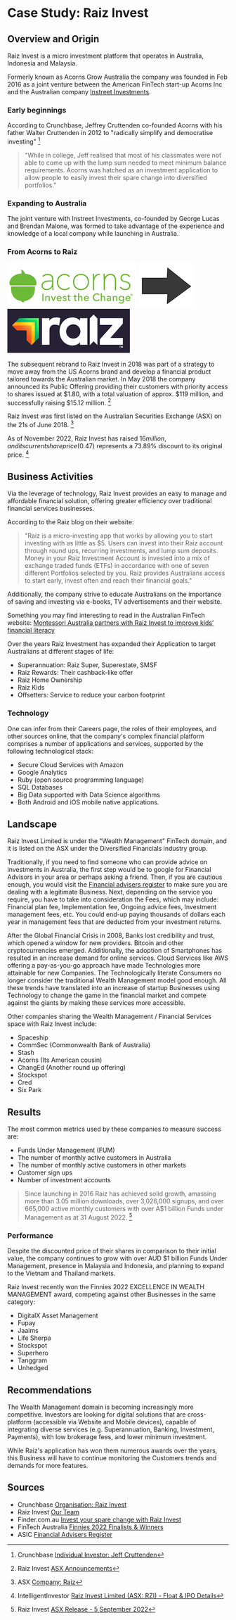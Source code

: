 # Case Study: Raiz Invest

## Overview and Origin

Raiz Invest is a micro investment platform that operates in Australia, Indonesia and Malaysia.

Formerly known as Acorns Grow Australia the company was founded in Feb 2016 as a joint venture between the American FinTech start-up Acorns Inc and the Australian company [Instreet Investments](https://www.instreet.com.au).

### Early beginnings
According to Crunchbase, Jeffrey Cruttenden co-founded Acorns with his father Walter Cruttenden in 2012 to "radically simplify and democratise investing" [^1]
>"While in college, Jeff realised that most of his classmates were not able to come up with the lump sum needed to meet minimum balance requirements. Acorns was hatched as an investment application to allow people to easily invest their spare change into diversified portfolios."

### Expanding to Australia
The joint venture with Instreet Investments, co-founded by George Lucas and Brendan Malone, was formed to take advantage of the experience and knowledge of a local company while launching in Australia.

### From Acorns to Raiz
![Acorns logo](images/Acorns-logo.png) ![Acorns logo](images/arrow-right.png) ![Raiz logo](images/Raiz-logo.png)

The subsequent rebrand to Raiz Invest in 2018 was part of a strategy to move away from the US Acorns brand and develop a financial product tailored towards the Australian market. In May 2018 the company announced its Public Offering providing their customers with priority access to shares issued at $1.80, with a total valuation of approx. $119 million, and successfully raising $15.12 million. [^2] 

Raiz Invest was first listed on the Australian Securities Exchange (ASX) on the 21s of June 2018. [^3]

As of November 2022, Raiz Invest has raised $16 million, and its current share price ($0.47) represents a 73.89% discount to its original price. [^4]


## Business Activities

Via the leverage of technology, Raiz Invest provides an easy to manage and affordable financial solution, offering greater efficiency over traditional financial services businesses.

According to the Raiz blog on their website:
>"Raiz is a micro-investing app that works by allowing you to start investing with as little as $5. Users can invest into their Raiz account through round ups, recurring investments, and lump sum deposits.
Money in your Raiz Investment Account is invested into a mix of exchange traded funds (ETFs) in accordance with one of seven different Portfolios selected by you. Raiz provides Australians access to start early, invest often and reach their financial goals."

Additionally, the company strive to educate Australians on the importance of saving and investing via e-books, TV advertisements and their website.

Something you may find interesting to read in the Australian FinTech website:
[Montessori Australia partners with Raiz Invest to improve kids’ financial literacy](https://australianfintech.com.au/montessori-australia-partners-with-raiz-invest-to-improve-kids-financial-literacy/)

Over the years Raiz Investment has expanded their Application to target Australians at different stages of life:
- Superannuation: Raiz Super, Superestate, SMSF
- Raiz Rewards: Their cashback-like offer
- Raiz Home Ownership
- Raiz Kids
- Offsetters: Service to reduce your carbon footprint

### Technology

One can infer from their Careers page, the roles of their employees, and other sources online, that the company's complex financial platform comprises a number of applications and services, supported by the following technological stack:
- Secure Cloud Services with Amazon
- Google Analytics
- Ruby (open source programming language)
- SQL Databases
- Big Data supported with Data Science algorithms
- Both Android and iOS mobile native applications.

## Landscape
Raiz Invest Limited is under the "Wealth Management" FinTech domain, and it is listed on the ASX under the Diversified 
Financials industry group. 

Traditionally, if you need to find someone who can provide advice on investments in Australia, the first step would be to 
google for Financial Advisors in your area or perhaps asking a friend. Then, if you are cautious enough, you would visit 
the [Financial advisers register](https://moneysmart.gov.au/financial-advice/financial-advisers-register) to make sure you 
are dealing with a legitimate Business. Next, depending on the service you require, you have to take into consideration 
the Fees, which may include: Financial plan fee, Implementation fee, Ongoing advice fees, Investment management fees, etc.
You could end-up paying thousands of dollars each year in management fees that are deducted from your investment returns.

After the Global Financial Crisis in 2008, Banks lost credibility and trust, which opened a window for new providers. 
Bitcoin and other cryptocurrencies emerged. Additionally, the adoption of Smartphones has resulted in an increase demand 
for online services. Cloud Services like AWS offering a pay-as-you-go approach have made Technologies more attainable for 
new Companies. The Technologically literate Consumers no longer consider the traditional Wealth Management model good 
enough. All these trends have translated into an increase of startup Businesses using Technology to change the game in the 
financial market and compete against the giants by making these services more accessible.

Other companies sharing the Wealth Management / Financial Services space with Raiz Invest include:
- Spaceship
- CommSec (Commonwealth Bank of Australia)
- Stash
- Acorns (Its American cousin)
- ChangEd (Another round up offering)
- Stockspot
- Cred
- Six Park

## Results

The most common metrics used by these companies to measure success are:
- Funds Under Management (FUM)
- The number of monthly active customers in Australia
- The number of monthly active customers in other markets
- Customer sign ups 
- Number of investment accounts

>Since launching in 2016 Raiz has achieved solid growth, amassing more than 3.05 million downloads,
over 3,026,000 signups, and over 665,000 active monthly customers with over A$1 billion Funds under
Management as at 31 August 2022. [^7]

### Performance

Despite the discounted price of their shares in comparison to their initial value, the company continues to grow with over AUD $1 billion Funds Under Management, presence in Malaysia and Indonesia, and planning to expand to the Vietnam and Thailand markets.

Raiz Invest recently won the Finnies 2022 EXCELLENCE IN WEALTH MANAGEMENT award, competing against other Businesses in the same category:
- DigitalX Asset Management
- Fupay
- Jaaims
- Life Sherpa
- Stockspot
- Superhero
- Tanggram
- Unhedged

## Recommendations

The Wealth Management domain is becoming increasingly more competitive. Investors are looking for digital solutions that 
are cross-platform (accessible via Website and Mobile devices), capable of integrating diverse services (e.g. 
Superannuation, Banking, Investment, Payments), with low brokerage fees, and lower minimum investment.

While Raiz's application has won them numerous awards over the years, this Business will have to continue monitoring the 
Customers trends and demands for more features.


[^1]: Crunchbase [Individual Investor: Jeff Cruttenden](https://www.crunchbase.com/person/jeff-cruttenden)

[^2]: Raiz Invest [ASX Announcements](https://raizinvest.com.au/investors/asx-announcements/)

[^3]: ASX [Company: Raiz](https://www2.asx.com.au/markets/company/rzi)

[^4]: IntelligentInvestor [Raiz Invest Limited (ASX: RZI) - Float & IPO Details](https://www.intelligentinvestor.com.au/shares/asx-rzi/raiz-invest-limited/float)

[^5]: Raiz Invest [How Raiz Works](https://raizinvest.com.au/blog/how-raiz-works/)

[^6]: PWC [Asset & Wealth Management Revolution](https://www.pwc.com/jg/en/publications/asset-and-wealth-management-revolution.html)

[^7]: Raiz Invest [ASX Release - 5 September 2022](https://company-announcements.afr.com/asx/rzi/0ffdef32-2ca4-11ed-bb16-c2834bcf8268.pdf)

## Sources
- Crunchbase [Organisation: Raiz Invest](https://www.crunchbase.com/organization/raiz-invest)
- Raiz Invest [Our Team](https://raizinvest.com.au/about-us/#top)
- Finder.com.au [Invest your spare change with Raiz Invest](https://www.finder.com.au/raiz-invest)
- FinTech Australia [Finnies 2022 Finalists & Winners](https://www.thefinnies.org.au/finnies-2022-finalists-winners/)
- ASIC [Financial Advisers Register](https://asic.gov.au/for-finance-professionals/afs-licensees/financial-advisers-register/)